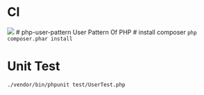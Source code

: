 # CI 
<img src="https://travis-ci.org/steveleetn91/php-user-pattern.svg?branch=master">
# php-user-pattern
User Pattern Of PHP
# install composer 
<code>php composer.phar install</code>

# Unit Test 

<code>./vendor/bin/phpunit test/UserTest.php</code>
